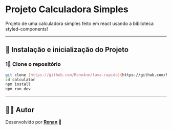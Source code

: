 # Projeto Calculadora Simples

Projeto de uma calculadora simples feito em react usando a biblioteca styled-components!

---

## 🚀 Instalação e inicialização do Projeto

### 1⃣ Clone o repositório

```bash
git clone [https://github.com/Renn4nn/lava-rapido](https://github.com/Renn4nn/calculator)
cd calculator
npm install
npm run dev
```

---


## 👨‍💻 Autor

Desenvolvido por **[Renan](https://github.com/Renn4nn)** 🚀

